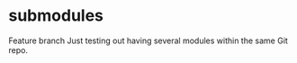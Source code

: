 submodules
==========
Feature branch
Just testing out having several modules within the same Git repo.

